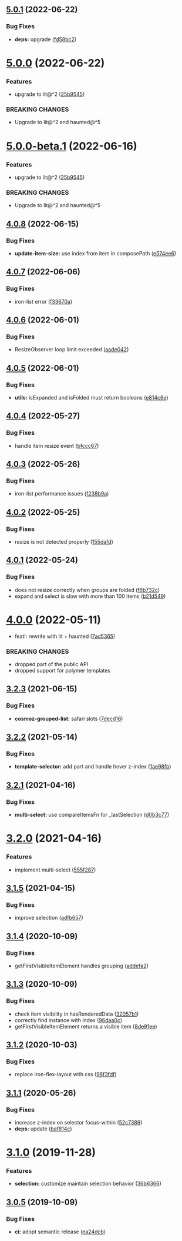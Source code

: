 ## [5.0.1](https://github.com/neovici/cosmoz-grouped-list/compare/v5.0.0...v5.0.1) (2022-06-22)


### Bug Fixes

* **deps:** upgrade ([fd58bc2](https://github.com/neovici/cosmoz-grouped-list/commit/fd58bc265c042ed42eb975560176e3a3bf2609ec))

# [5.0.0](https://github.com/neovici/cosmoz-grouped-list/compare/v4.0.8...v5.0.0) (2022-06-22)


### Features

* upgrade to lit@^2 ([25b9545](https://github.com/neovici/cosmoz-grouped-list/commit/25b95450d6258b5227a1632303672da7b5939332))


### BREAKING CHANGES

* Upgrade to lit@^2 and haunted@^5

# [5.0.0-beta.1](https://github.com/neovici/cosmoz-grouped-list/compare/v4.0.8...v5.0.0-beta.1) (2022-06-16)


### Features

* upgrade to lit@^2 ([25b9545](https://github.com/neovici/cosmoz-grouped-list/commit/25b95450d6258b5227a1632303672da7b5939332))


### BREAKING CHANGES

* Upgrade to lit@^2 and haunted@^5

## [4.0.8](https://github.com/neovici/cosmoz-grouped-list/compare/v4.0.7...v4.0.8) (2022-06-15)


### Bug Fixes

* **update-item-size:** use index from item in composePath ([e574ee6](https://github.com/neovici/cosmoz-grouped-list/commit/e574ee6c3faaa0354b6949afb946f8d56809cfd1))

## [4.0.7](https://github.com/neovici/cosmoz-grouped-list/compare/v4.0.6...v4.0.7) (2022-06-06)


### Bug Fixes

* iron-list error ([f33670a](https://github.com/neovici/cosmoz-grouped-list/commit/f33670a976a6e34ae92b49e841b27609ef394f12))

## [4.0.6](https://github.com/neovici/cosmoz-grouped-list/compare/v4.0.5...v4.0.6) (2022-06-01)


### Bug Fixes

* ResizeObserver loop limit exceeded ([aade042](https://github.com/neovici/cosmoz-grouped-list/commit/aade042d59a98677654aa8d560c5e2029323b00d))

## [4.0.5](https://github.com/neovici/cosmoz-grouped-list/compare/v4.0.4...v4.0.5) (2022-06-01)


### Bug Fixes

* **utils:** isExpanded and isFolded must return booleans ([e814c6e](https://github.com/neovici/cosmoz-grouped-list/commit/e814c6edcfc4ec1a0e05deb0c8bd7009a6fc3def))

## [4.0.4](https://github.com/neovici/cosmoz-grouped-list/compare/v4.0.3...v4.0.4) (2022-05-27)


### Bug Fixes

* handle item resize event ([bfccc67](https://github.com/neovici/cosmoz-grouped-list/commit/bfccc67d736fa3358dc64a34a4bb097635142ca6))

## [4.0.3](https://github.com/neovici/cosmoz-grouped-list/compare/v4.0.2...v4.0.3) (2022-05-26)


### Bug Fixes

* iron-list performance issues ([f238b9a](https://github.com/neovici/cosmoz-grouped-list/commit/f238b9adba524b7dc63970271dfd0cadc249f68c))

## [4.0.2](https://github.com/neovici/cosmoz-grouped-list/compare/v4.0.1...v4.0.2) (2022-05-25)


### Bug Fixes

* resize is not detected properly ([155dafd](https://github.com/neovici/cosmoz-grouped-list/commit/155dafdec4cc54b9927a7c61d80ebfd6343e5e9f))

## [4.0.1](https://github.com/neovici/cosmoz-grouped-list/compare/v4.0.0...v4.0.1) (2022-05-24)


### Bug Fixes

* does not resize correctly when groups are folded ([f6b732c](https://github.com/neovici/cosmoz-grouped-list/commit/f6b732c50e2fd63a3f7774a9146574c1765b3721))
* expand and select is slow with more than 100 items ([b21d549](https://github.com/neovici/cosmoz-grouped-list/commit/b21d549039a71a86a6e3e44710ad0e542acb7bb6))

# [4.0.0](https://github.com/neovici/cosmoz-grouped-list/compare/v3.2.3...v4.0.0) (2022-05-11)


* feat!: rewrite with lit + haunted ([7ad5365](https://github.com/neovici/cosmoz-grouped-list/commit/7ad5365f4f5ef9315d5b41cfd22d753c4c5e0f91))


### BREAKING CHANGES

* dropped part of the public API
* dropped support for polymer templates

## [3.2.3](https://github.com/neovici/cosmoz-grouped-list/compare/v3.2.2...v3.2.3) (2021-06-15)


### Bug Fixes

* **cosmoz-grouped-list:**  safari slots ([7decd16](https://github.com/neovici/cosmoz-grouped-list/commit/7decd16312059eee4e8d00d0f538078f6416719d))

## [3.2.2](https://github.com/neovici/cosmoz-grouped-list/compare/v3.2.1...v3.2.2) (2021-05-14)


### Bug Fixes

* **template-selector:** add part and handle hover z-index ([1ae98fb](https://github.com/neovici/cosmoz-grouped-list/commit/1ae98fb95965814f83cda5821882f0e1f8da749b))

## [3.2.1](https://github.com/neovici/cosmoz-grouped-list/compare/v3.2.0...v3.2.1) (2021-04-16)


### Bug Fixes

* **multi-select:** use compareItemsFn for _lastSelection ([d0b3c77](https://github.com/neovici/cosmoz-grouped-list/commit/d0b3c77cb6b8d73bcfae2816ab56fc8443369194))

# [3.2.0](https://github.com/neovici/cosmoz-grouped-list/compare/v3.1.5...v3.2.0) (2021-04-16)


### Features

* implement multi-select ([555f287](https://github.com/neovici/cosmoz-grouped-list/commit/555f287972da6bac17058a3be1d0c8c33f4478b0))

## [3.1.5](https://github.com/neovici/cosmoz-grouped-list/compare/v3.1.4...v3.1.5) (2021-04-15)


### Bug Fixes

* improve selection ([adfb657](https://github.com/neovici/cosmoz-grouped-list/commit/adfb657d20597af444279d6125d99ecc1df3a4a6))

## [3.1.4](https://github.com/neovici/cosmoz-grouped-list/compare/v3.1.3...v3.1.4) (2020-10-09)


### Bug Fixes

* getFirstVisibleItemElement handles grouping ([addefa2](https://github.com/neovici/cosmoz-grouped-list/commit/addefa251edf05e65eb2ffa481cdcdd7febb71ee))

## [3.1.3](https://github.com/neovici/cosmoz-grouped-list/compare/v3.1.2...v3.1.3) (2020-10-09)


### Bug Fixes

* check item visibility in hasRenderedData ([32057b1](https://github.com/neovici/cosmoz-grouped-list/commit/32057b17a7561b209e9686a79ccd656c576e6496))
* correctly find instance with index ([96daa0c](https://github.com/neovici/cosmoz-grouped-list/commit/96daa0c4f03339f99b8e7bd05bd28c6d157e66c5))
* getFirstVisibleItemElement returns a visible item ([8de91ee](https://github.com/neovici/cosmoz-grouped-list/commit/8de91ee1d1aa2c1fc9bab681b725b31a585e8912))

## [3.1.2](https://github.com/neovici/cosmoz-grouped-list/compare/v3.1.1...v3.1.2) (2020-10-03)


### Bug Fixes

* replace iron-flex-layout with css ([98f3fdf](https://github.com/neovici/cosmoz-grouped-list/commit/98f3fdf39d229a4f2de1d979264ceded6b0ba8d2))

## [3.1.1](https://github.com/neovici/cosmoz-grouped-list/compare/v3.1.0...v3.1.1) (2020-05-26)


### Bug Fixes

* increase z-index on selector focus-within ([52c7389](https://github.com/neovici/cosmoz-grouped-list/commit/52c738985175c3e72f73887310d99993d76805af))
* **deps:** update ([baf814c](https://github.com/neovici/cosmoz-grouped-list/commit/baf814cb88dc906c11e4c27115ab2944364dac76))

# [3.1.0](https://github.com/neovici/cosmoz-grouped-list/compare/v3.0.5...v3.1.0) (2019-11-28)


### Features

* **selection:** customize maintain selection behavior ([36b6366](https://github.com/neovici/cosmoz-grouped-list/commit/36b6366))

## [3.0.5](https://github.com/neovici/cosmoz-grouped-list/compare/v3.0.4...v3.0.5) (2019-10-09)


### Bug Fixes

* **ci:** adopt semantic release ([ea24dcb](https://github.com/neovici/cosmoz-grouped-list/commit/ea24dcb))
